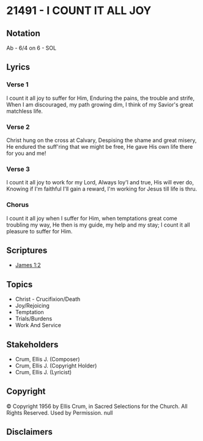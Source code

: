 # 21491 - I COUNT IT ALL JOY

## Notation

Ab - 6/4 on 6 - SOL

## Lyrics

### Verse 1

I count it all joy to suffer for Him, Enduring the pains, the trouble and strife, When I am discouraged, my path growing dim, I think of my Savior's great matchless life.


### Verse 2

Christ hung on the cross at Calvary, Despising the shame and great misery, He endured the suff'ring that we might be free, He gave His own life there for you and me!

### Verse 3

I count it all joy to work for my Lord, Always loy'l and true, His will ever do, Knowing if I'm faithful I'll gain a reward, I'm working for Jesus till life is thru.



### Chorus

I count it all joy when I suffer for Him, when temptations great come troubling my way, He then is my guide, my help and my stay; I count it all pleasure to suffer for Him.


## Scriptures

- [James 1:2](https://www.biblegateway.com/passage/?search=James%201%3A2)

## Topics

- Christ - Crucifixion/Death
- Joy/Rejoicing
- Temptation
- Trials/Burdens
- Work And Service

## Stakeholders

- Crum, Ellis J. (Composer)
- Crum, Ellis J. (Copyright Holder)
- Crum, Ellis J. (Lyricist)

## Copyright

© Copyright 1956 by Ellis Crum, in Sacred Selections for the Church. All Rights Reserved. Used by Permission.
null

## Disclaimers


